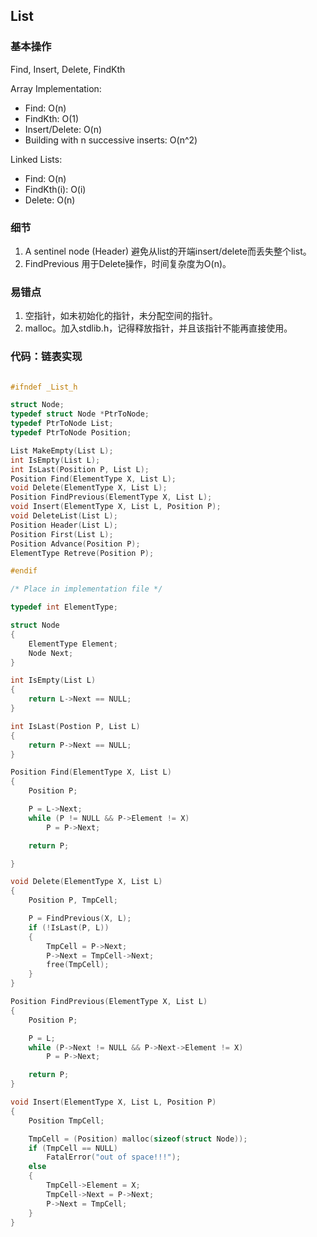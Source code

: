 ## List

### 基本操作

Find, Insert, Delete, FindKth

Array Implementation:
- Find: O(n)
- FindKth: O(1)
- Insert/Delete: O(n)
- Building with n successive inserts: O(n^2)

Linked Lists:
- Find: O(n)
- FindKth(i): O(i)
- Delete: O(n)

### 细节
1. A sentinel node (Header)
避免从list的开端insert/delete而丢失整个list。
2. FindPrevious
用于Delete操作，时间复杂度为O(n)。

### 易错点
1. 空指针，如未初始化的指针，未分配空间的指针。
2. malloc。加入stdlib.h，记得释放指针，并且该指针不能再直接使用。

### 代码：链表实现

```c

#ifndef _List_h

struct Node;
typedef struct Node *PtrToNode;
typedef PtrToNode List;
typedef PtrToNode Position;

List MakeEmpty(List L);
int IsEmpty(List L);
int IsLast(Position P, List L);
Position Find(ElementType X, List L);
void Delete(ElementType X, List L);
Position FindPrevious(ElementType X, List L);
void Insert(ElementType X, List L, Position P);
void DeleteList(List L);
Position Header(List L);
Position First(List L);
Position Advance(Position P);
ElementType Retreve(Position P);

#endif

/* Place in implementation file */

typedef int ElementType;

struct Node
{
    ElementType Element;
    Node Next;
}

int IsEmpty(List L)
{
    return L->Next == NULL;
}

int IsLast(Postion P, List L)
{
    return P->Next == NULL;
}

Position Find(ElementType X, List L)
{
    Position P;

    P = L->Next;
    while (P != NULL && P->Element != X)
        P = P->Next;

    return P;

}

void Delete(ElementType X, List L)
{
    Position P, TmpCell;

    P = FindPrevious(X, L);
    if (!IsLast(P, L))
    {
        TmpCell = P->Next;
        P->Next = TmpCell->Next;
        free(TmpCell);
    }
}

Position FindPrevious(ElementType X, List L)
{
    Position P;

    P = L;
    while (P->Next != NULL && P->Next->Element != X)
        P = P->Next;

    return P;
}

void Insert(ElementType X, List L, Position P)
{
    Position TmpCell;

    TmpCell = (Position) malloc(sizeof(struct Node));
    if (TmpCell == NULL)
        FatalError("out of space!!!");
    else
    {
        TmpCell->Element = X;
        TmpCell->Next = P->Next;
        P->Next = TmpCell;
    }
}
```
